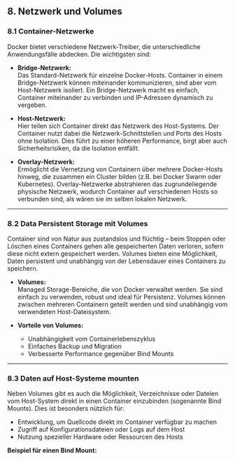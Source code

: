 ## 8. Netzwerk und Volumes

### 8.1 Container-Netzwerke

Docker bietet verschiedene Netzwerk-Treiber, die unterschiedliche Anwendungsfälle abdecken. Die wichtigsten sind:

- **Bridge-Netzwerk:**  
  Das Standard-Netzwerk für einzelne Docker-Hosts. Container in einem Bridge-Netzwerk können miteinander kommunizieren, sind aber vom Host-Netzwerk isoliert. Ein Bridge-Netzwerk macht es einfach, Container miteinander zu verbinden und IP-Adressen dynamisch zu vergeben.

- **Host-Netzwerk:**  
  Hier teilen sich Container direkt das Netzwerk des Host-Systems. Der Container nutzt dabei die Netzwerk-Schnittstellen und Ports des Hosts ohne Isolation. Dies führt zu einer höheren Performance, birgt aber auch Sicherheitsrisiken, da die Isolation entfällt.

- **Overlay-Netzwerk:**  
  Ermöglicht die Vernetzung von Containern über mehrere Docker-Hosts hinweg, die zusammen ein Cluster bilden (z.B. bei Docker Swarm oder Kubernetes). Overlay-Netzwerke abstrahieren das zugrundeliegende physische Netzwerk, wodurch Container auf verschiedenen Hosts so verbunden sind, als wären sie im selben lokalen Netzwerk.

---

### 8.2 Data Persistent Storage mit Volumes

Container sind von Natur aus zustandslos und flüchtig – beim Stoppen oder Löschen eines Containers gehen alle gespeicherten Daten verloren, sofern diese nicht extern gespeichert werden. Volumes bieten eine Möglichkeit, Daten persistent und unabhängig von der Lebensdauer eines Containers zu speichern.

- **Volumes:**  
  Managed Storage-Bereiche, die von Docker verwaltet werden. Sie sind einfach zu verwenden, robust und ideal für Persistenz. Volumes können zwischen mehreren Containern geteilt werden und sind unabhängig vom verwendeten Host-Dateisystem.

- **Vorteile von Volumes:**  
  - Unabhängigkeit vom Containerlebenszyklus  
  - Einfaches Backup und Migration  
  - Verbesserte Performance gegenüber Bind Mounts

---

### 8.3 Daten auf Host-Systeme mounten

Neben Volumes gibt es auch die Möglichkeit, Verzeichnisse oder Dateien vom Host-System direkt in einen Container einzubinden (sogenannte Bind Mounts). Dies ist besonders nützlich für:

- Entwicklung, um Quellcode direkt im Container verfügbar zu machen  
- Zugriff auf Konfigurationsdateien oder Logs auf dem Host  
- Nutzung spezieller Hardware oder Ressourcen des Hosts

**Beispiel für einen Bind Mount:**
